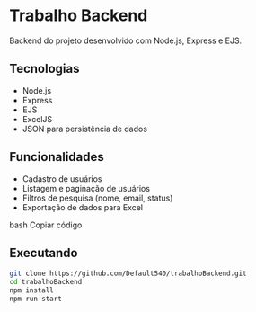 # Trabalho Backend

Backend do projeto desenvolvido com Node.js, Express e EJS.

## Tecnologias

- Node.js
- Express
- EJS
- ExcelJS
- JSON para persistência de dados

## Funcionalidades

- Cadastro de usuários
- Listagem e paginação de usuários
- Filtros de pesquisa (nome, email, status)
- Exportação de dados para Excel

bash
Copiar código

## Executando

```bash
git clone https://github.com/Default540/trabalhoBackend.git
cd trabalhoBackend
npm install
npm run start
